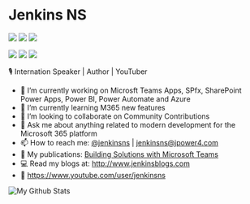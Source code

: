 # Jenkins NS

![](https://img.shields.io/badge/Microsoft-MVP-blue)
![](https://img.shields.io/badge/Microsoft-MCT-red)
![](https://img.shields.io/badge/Office%20365-Consultant-orange)

![](https://img.shields.io/badge/MSTeams-Specialst-blueviolet)
![](https://img.shields.io/badge/SPFx-Specialst-blue)
![](https://img.shields.io/badge/PowerPlatform-Specialst-teal)

🎙 Internation Speaker | Author | YouTuber

- 🔭 I’m currently working on Microsft Teams Apps, SPfx, SharePoint Power Apps, Power BI, Power Automate and Azure
- 🌱 I’m currently learning M365 new features
- 👯 I’m looking to collaborate on Community Contributions
- 💬 Ask me about anything related to modern development for the Microsoft 365 platform
- 📫 How to reach me: [@jenkinsns](https://twitter.com/jenkinsns) | jenkinsns@jpower4.com
- 📙 My publications: [Building Solutions with Microsoft Teams](https://www.amazon.in/Building-Solutions-Microsoft-Teams-Understanding-ebook/dp/B08R1F3KW5)
- 💻 Read my blogs at: http://www.jenkinsblogs.com
- 🎥 https://www.youtube.com/user/jenkinsns 

![My Github Stats](https://github-readme-stats.vercel.app/api?username=jenkinsns&show_icons=true)
